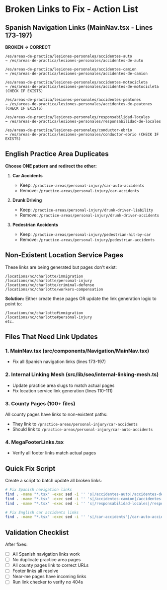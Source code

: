 # Broken Links to Fix - Action List

## Spanish Navigation Links (MainNav.tsx - Lines 173-197)

**BROKEN → CORRECT**

```
/es/areas-de-practica/lesiones-personales/accidentes-auto 
→ /es/areas-de-practica/lesiones-personales/accidentes-de-auto

/es/areas-de-practica/lesiones-personales/accidentes-camion
→ /es/areas-de-practica/lesiones-personales/accidentes-de-camion  

/es/areas-de-practica/lesiones-personales/accidentes-motocicleta
→ /es/areas-de-practica/lesiones-personales/accidentes-de-motocicleta (CHECK IF EXISTS)

/es/areas-de-practica/lesiones-personales/accidentes-peatones
→ /es/areas-de-practica/lesiones-personales/accidentes-de-peatones (CHECK IF EXISTS)

/es/areas-de-practica/lesiones-personales/responsabilidad-locales
→ /es/areas-de-practica/lesiones-personales/responsabilidad-de-locales

/es/areas-de-practica/lesiones-personales/conductor-ebrio
→ /es/areas-de-practica/lesiones-personales/conductor-ebrio (CHECK IF EXISTS)
```

## English Practice Area Duplicates

**Choose ONE pattern and redirect the other:**

1. **Car Accidents**
   - Keep: `/practice-areas/personal-injury/car-auto-accidents`
   - Remove: `/practice-areas/personal-injury/car-accidents`

2. **Drunk Driving**  
   - Keep: `/practice-areas/personal-injury/drunk-driver-liability`
   - Remove: `/practice-areas/personal-injury/drunk-driver-accidents`

3. **Pedestrian Accidents**
   - Keep: `/practice-areas/personal-injury/pedestrian-hit-by-car`
   - Remove: `/practice-areas/personal-injury/pedestrian-accidents`

## Non-Existent Location Service Pages

These links are being generated but pages don't exist:
```
/locations/nc/charlotte/immigration
/locations/nc/charlotte/personal-injury
/locations/nc/charlotte/criminal-defense
/locations/nc/charlotte/workers-compensation
```

**Solution:** Either create these pages OR update the link generation logic to point to:
```
/locations/nc/charlotte#immigration
/locations/nc/charlotte#personal-injury
etc.
```

## Files That Need Link Updates

### 1. MainNav.tsx (src/components/Navigation/MainNav.tsx)
- Fix all Spanish navigation links (lines 173-197)

### 2. Internal Linking Mesh (src/lib/seo/internal-linking-mesh.ts)
- Update practice area slugs to match actual pages
- Fix location service link generation (lines 110-111)

### 3. County Pages (100+ files)
All county pages have links to non-existent paths:
- They link to `/practice-areas/personal-injury/car-accidents`
- Should link to `/practice-areas/personal-injury/car-auto-accidents`

### 4. MegaFooterLinks.tsx
- Verify all footer links match actual pages

## Quick Fix Script

Create a script to batch update all broken links:

```bash
# Fix Spanish navigation links
find . -name "*.tsx" -exec sed -i '' 's|/accidentes-auto|/accidentes-de-auto|g' {} +
find . -name "*.tsx" -exec sed -i '' 's|/accidentes-camion|/accidentes-de-camion|g' {} +
find . -name "*.tsx" -exec sed -i '' 's|/responsabilidad-locales|/responsabilidad-de-locales|g' {} +

# Fix English car accidents links
find . -name "*.tsx" -exec sed -i '' 's|/car-accidents"|/car-auto-accidents"|g' {} +
```

## Validation Checklist

After fixes:
- [ ] All Spanish navigation links work
- [ ] No duplicate practice area pages
- [ ] All county pages link to correct URLs
- [ ] Footer links all resolve
- [ ] Near-me pages have incoming links
- [ ] Run link checker to verify no 404s